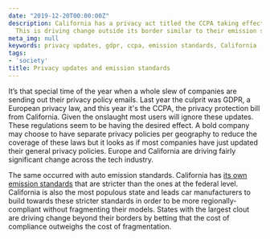 ```yaml
---
date: "2019-12-20T00:00:00Z"
description: California has a privacy act titled the CCPA taking effect in January.
  This is driving change outside its border similar to their emission standards.
meta_img: null
keywords: privacy updates, gdpr, ccpa, emission standards, California
tags:
- 'society'
title: Privacy updates and emission standards
---
```


It’s that special time of the year when a whole slew of companies are sending out their privacy policy emails. Last year the culprit was GDPR, a European privacy law, and this year it's the CCPA, the privacy protection bill from California. Given the onslaught most users will ignore these updates. These regulations seem to be having the desired effect. A bold company may choose to have separate privacy policies per geography to reduce the coverage of these laws but it looks as if most companies have just updated their general privacy policies. Europe and California are driving fairly significant change across the tech industry.

The same occurred with auto emission standards. California has [its own emission standards](https://en.wikipedia.org/wiki/United_States_emission_standards) that are stricter than the ones at the federal level. California is also the most populous state and leads car manufacturers to build towards these stricter standards in order to be more regionally-compliant without fragmenting their models. States with the largest clout are driving change beyond their borders by betting that the cost of compliance outweighs the cost of fragmentation.
